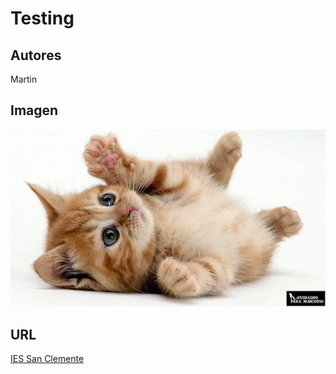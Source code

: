 # Testing

## Autores

Martin

## Imagen

![gato](gatito4.jpg)

## URL

[IES San Clemente](https://www.iessanclemente.net/)